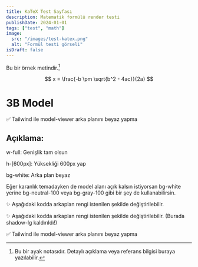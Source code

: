 ```yaml
---
title: KaTeX Test Sayfası
description: Matematik formülü render testi
publishDate: 2024-01-01
tags: ["test", "math"]
image:
  src: "/images/test-katex.png"
  alt: "Formül testi görseli"
isDraft: false
---
```


Bu bir örnek metindir.[^1]

[^1]: Bu bir ayak notasıdır. Detaylı açıklama veya referans bilgisi buraya yazılabilir.

$$
x = \frac{-b \pm \sqrt{b^2 - 4ac}}{2a}
$$

<Layout title="3B Model Görüntüleyici">
  <h1 class="text-3xl font-bold mb-6">3B Model</h1>

  <model-viewer
    src="/models/3b-farkli-renk.gltf"
    alt="Döndürülebilir 3B Model"
    auto-rotate
    camera-controls
    style="width: 100%; height: 600px; background-color:rgb(245, 246, 243);" />
</Layout>

✅ Tailwind ile model-viewer arka planını beyaz yapma

<model-viewer
  src="/models/3b-model.glb"
  class="w-full h-[600px] bg-gray-100"
  auto-rotate
  camera-controls
/>

## Açıklama:
w-full: Genişlik tam olsun

h-[600px]: Yüksekliği 600px yap

bg-white: Arka plan beyaz

Eğer karanlık temadayken de model alanı açık kalsın istiyorsan bg-white yerine bg-neutral-100 veya bg-gray-100 gibi bir şey de kullanabilirsin.

✨ Aşağıdaki kodda arkaplan rengi istenilen şekilde değiştirilebilir. 

<model-viewer
  src="/models/3b-model.glb"
  class="w-full h-[600px] bg-yellow-100 rounded-xl shadow-lg"
  auto-rotate
  camera-controls
/>

✨ Aşağıdaki kodda arkaplan rengi istenilen şekilde değiştirilebilir. (Burada shadow-lg kaldırıldı!)

<model-viewer
  src="/models/3b-farkli-renk.gltf"
  class="w-full h-[600px] bg-green-100 rounded-xl shadow-lg"
  auto-rotate
  camera-controls
/>


✅ Tailwind ile model-viewer arka planını beyaz yapma

<model-viewer
  src="/models/3b-farkli-renk.gltf"
  class="w-full h-[600px] bg-White-100"
  auto-rotate
  camera-controls
/>





